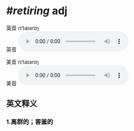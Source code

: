 # ***\#retiring*** adj
英音 rɪˈtaɪərɪŋ  
英音
<audio src="./media/retiring1_AAC.aac" controls="controls"></audio>

美音 rɪˈtaɪərɪŋ  
美音
<audio src="./media/retiring2_AAC.aac" controls="controls"></audio>



  

英文释义
---
### 1.**离群的；害羞的**  


